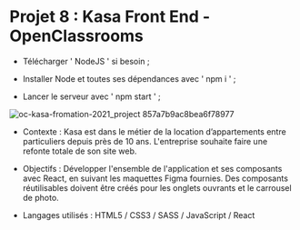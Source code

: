 # Projet 8 : Kasa Front End - OpenClassrooms

- Télécharger ' NodeJS ' si besoin ;

- Installer Node et toutes ses dépendances avec ' npm i ' ;

- Lancer le serveur avec ' npm start ' ;

![oc-kasa-fromation-2021_project 857a7b9ac8bea6f78977](https://user-images.githubusercontent.com/104718280/218871303-bb4ab4ca-e96c-4a48-8ea0-503975f543d8.jpg)


- Contexte : Kasa est dans le métier de la location d’appartements entre particuliers depuis près de 10 ans. L'entreprise souhaite faire une refonte totale de son site web.

- Objectifs : Développer l'ensemble de l'application et ses composants avec React, en suivant les maquettes Figma fournies. Des composants réutilisables doivent être créés pour les onglets ouvrants et le carrousel de photo.

- Langages utilisés : HTML5 / CSS3 / SASS / JavaScript / React
